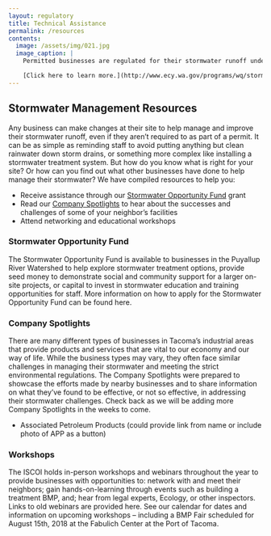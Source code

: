 ```yaml
---
layout: regulatory
title: Technical Assistance
permalink: /resources
contents:
  image: /assets/img/021.jpg
  image_caption: |
    Permitted businesses are regulated for their stormwater runoff under the Department of Ecology’s National Pollutant Discharge Elimination System (NPDES) permit program.

    [Click here to learn more.](http://www.ecy.wa.gov/programs/wq/stormwater/municipal/phaseIpermit/phipermit.html)
---
```


## Stormwater Management Resources

Any business can make changes at their site to help manage and improve their stormwater runoff, even if they aren’t required to as part of a permit. It can be as simple as reminding staff to avoid putting anything but clean rainwater down storm drains, or something more complex like installing a stormwater treatment system. But how do you know what is right for your site? Or how can you find out what other businesses have done to help manage their stormwater? We have compiled resources to help you:

- Receive assistance through our [Stormwater Opportunity Fund](#SOF) grant
- Read our [Company Spotlights](#CS) to hear about the successes and challenges of some of your neighbor’s facilities
- Attend networking and educational workshops

### <a name='SOF'></a>Stormwater Opportunity Fund

The Stormwater Opportunity Fund is available to businesses in the Puyallup River Watershed to help explore stormwater treatment options, provide seed money to demonstrate social and community support for a larger on-site projects, or capital to invest in stormwater education and training opportunities for staff. More information on how to apply for the Stormwater Opportunity Fund can be found here.

### <a name='CS'></a>Company Spotlights

There are many different types of businesses in Tacoma’s industrial areas that provide products and services that are vital to our economy and our way of life. While the business types may vary, they often face similar challenges in managing their stormwater and meeting the strict environmental regulations. The Company Spotlights were prepared to showcase the efforts made by nearby businesses and to share information on what they’ve found to be effective, or not so effective, in addressing their stormwater challenges. Check back as we will be adding more Company Spotlights in the weeks to come.

- Associated Petroleum Products (could provide link from name or include photo of APP as a button)

### <a name='WS'></a>Workshops

The ISCOI holds in-person workshops and webinars throughout the year to provide businesses with opportunities to: network with and meet their neighbors; gain hands-on-learning through events such as building a treatment BMP, and; hear from legal experts, Ecology, or other inspectors. Links to old webinars are provided here. See our calendar for dates and information on upcoming workshops – including a BMP Fair scheduled for August 15th, 2018 at the Fabulich Center at the Port of Tacoma.
